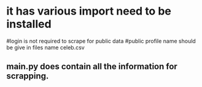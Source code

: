 # it has various import need to be installed
#login is not  required to scrape for public data 
#public profile name should be give in files name celeb.csv

## main.py does contain all the information for scrapping.
